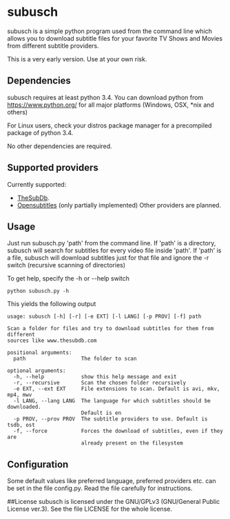 # subusch

subusch is a simple python program used from the command line which allows you to download subtitle files for your favorite TV Shows and Movies from different subtitle providers.

This is a very early version. Use at your own risk.

## Dependencies
subusch requires at least python 3.4. You can download python from https://www.python.org/ for all major platforms (Windows, OSX, *nix and others)

For Linux users, check your distros package manager for a precompiled package of python 3.4.

No other dependencies are required.

## Supported providers
Currently supported:
- [TheSubDb](http://www.thesubdb.com).
- [Opensubtitles](http://www.opensubtitles.org) (only partially implemented)
Other providers are planned.

## Usage
Just run subusch.py 'path' from the command line. If 'path' is a directory, subusch will search for subtitles for every video file inside 'path'. 
If 'path' is a file, subusch will download subtitles just for that file and ignore the -r switch (recursive scanning of directories)

To get help, specify the -h or --help switch
```
python subusch.py -h
```
This yields the following output

```
usage: subusch [-h] [-r] [-e EXT] [-l LANG] [-p PROV] [-f] path

Scan a folder for files and try to download subtitles for them from different
sources like www.thesubdb.com

positional arguments:
  path                  The folder to scan

optional arguments:
  -h, --help            show this help message and exit
  -r, --recursive       Scan the chosen folder recursively
  -e EXT, --ext EXT     File extensions to scan. Default is avi, mkv, mp4, mwv
  -l LANG, --lang LANG  The language for which subtitles should be downloaded.
                        Default is en
  -p PROV, --prov PROV  The subtitle providers to use. Default is tsdb, ost
  -f, --force           Forces the download of subtitles, even if they are
                        already present on the filesystem
```

## Configuration
Some default values like preferred language, preferred providers etc. can be set in the file config.py. Read the file carefully for instructions.

##License
subusch is licensed under the GNU/GPLv3 (GNU/General Public License ver.3). See the file LICENSE for the whole license.
